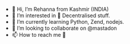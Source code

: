 - 👋 Hi, I’m Rehanna from Kashmir (INDIA)
- 👀 I’m interested in 🔏 Decentralised stuff.
- 🌱 I’m currently learning Python, Zend, nodejs.
- 💞️ I’m looking to collaborate on @mastadon
- 📫 How to reach me 🤔 

<!---
gr8rehanna/gr8rehanna is a ✨ special ✨ repository because its `README.md` (this file) appears on your GitHub profile.
You can click the Preview link to take a look at your changes.
--->

